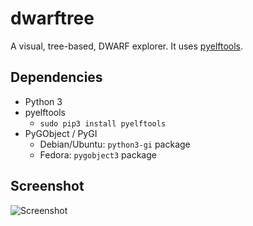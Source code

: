 # dwarftree

A visual, tree-based, DWARF explorer. It uses [pyelftools](https://github.com/eliben/pyelftools).

## Dependencies

* Python 3
* pyelftools
  * `sudo pip3 install pyelftools`
* PyGObject / PyGI
  * Debian/Ubuntu: `python3-gi` package
  * Fedora: `pygobject3` package
  
## Screenshot
![Screenshot](http://nova.polymtl.ca/~simark/ss/tmp.EwQc8kcem0.png)
